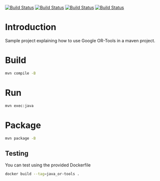 [![Build Status][docker_status]][docker_link]
[![Build Status][linux_status]][linux_link]
[![Build Status][macos_status]][macos_link]
[![Build Status][windows_status]][windows_link]

[docker_status]: https://github.com/or-tools/java_or-tools/workflows/docker.yml/badge.svg
[docker_link]: https://github.com/or-tools/java_or-tools/actions/workflows/docker.yml
[linux_status]: https://github.com/or-tools/java_or-tools/workflows/linux.yml/badge.svg
[linux_link]: https://github.com/or-tools/java_or-tools/actions/workflows/linux.yml
[macos_status]: https://github.com/or-tools/java_or-tools/workflows/macos.yml/badge.svg
[macos_link]: https://github.com/or-tools/java_or-tools/actions/workflows/macos.yml
[windows_status]: https://github.com/or-tools/java_or-tools/workflows/windows.yml/badge.svg
[windows_link]: https://github.com/or-tools/java_or-tools/actions/workflows/windows.yml

# Introduction
Sample project explaining how to use Google OR-Tools in a maven project.

# Build

```sh
mvn compile -B
```

# Run

```sh
mvn exec:java
```

# Package

```sh
mvn package -B
```

## Testing
You can test using the provided Dockerfile
```sh
docker build --tag=java_or-tools .
```

